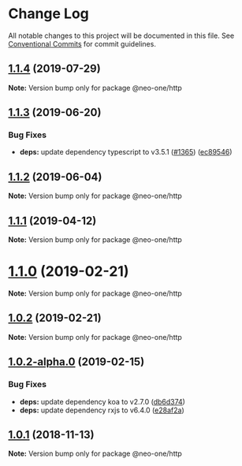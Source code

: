 # Change Log

All notable changes to this project will be documented in this file.
See [Conventional Commits](https://conventionalcommits.org) for commit guidelines.

## [1.1.4](https://github.com/neo-one-suite/neo-one/compare/@neo-one/http@1.1.3...@neo-one/http@1.1.4) (2019-07-29)

**Note:** Version bump only for package @neo-one/http





## [1.1.3](https://github.com/neo-one-suite/neo-one/compare/@neo-one/http@1.1.2...@neo-one/http@1.1.3) (2019-06-20)


### Bug Fixes

* **deps:** update dependency typescript to v3.5.1 ([#1365](https://github.com/neo-one-suite/neo-one/issues/1365)) ([ec89546](https://github.com/neo-one-suite/neo-one/commit/ec89546))





## [1.1.2](https://github.com/neo-one-suite/neo-one/compare/@neo-one/http@1.1.1...@neo-one/http@1.1.2) (2019-06-04)

**Note:** Version bump only for package @neo-one/http





## [1.1.1](https://github.com/neo-one-suite/neo-one/compare/@neo-one/http@1.1.0...@neo-one/http@1.1.1) (2019-04-12)

**Note:** Version bump only for package @neo-one/http





# [1.1.0](https://github.com/neo-one-suite/neo-one/compare/@neo-one/http@1.0.2...@neo-one/http@1.1.0) (2019-02-21)

**Note:** Version bump only for package @neo-one/http





## [1.0.2](https://github.com/neo-one-suite/neo-one/compare/@neo-one/http@1.0.2-alpha.0...@neo-one/http@1.0.2) (2019-02-21)

**Note:** Version bump only for package @neo-one/http





## [1.0.2-alpha.0](https://github.com/neo-one-suite/neo-one/compare/@neo-one/http@1.0.1...@neo-one/http@1.0.2-alpha.0) (2019-02-15)


### Bug Fixes

* **deps:** update dependency koa to v2.7.0 ([db6d374](https://github.com/neo-one-suite/neo-one/commit/db6d374))
* **deps:** update dependency rxjs to v6.4.0 ([e28af2a](https://github.com/neo-one-suite/neo-one/commit/e28af2a))





## [1.0.1](https://github.com/neo-one-suite/neo-one/compare/@neo-one/http@1.0.0...@neo-one/http@1.0.1) (2018-11-13)

**Note:** Version bump only for package @neo-one/http
